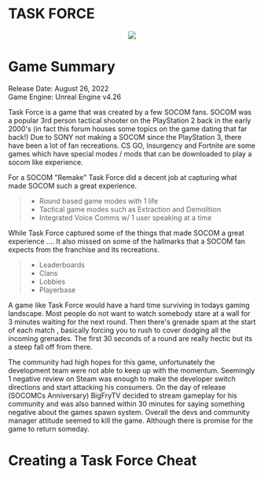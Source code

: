 # TASK FORCE
<p align="center">
<img src="https://i.imgur.com/SlppBsz.png">
</p>

# Game Summary
Release Date: August 26, 2022  
Game Engine: Unreal Engine v4.26

Task Force is a game that was created by a few SOCOM fans. SOCOM was a popular 3rd person tactical shooter on the PlayStation 2 back in the early 2000's (in fact this forum houses some topics on the game dating that far back!) Due to SONY not making a SOCOM since the PlayStation 3, there have been a lot of fan recreations. CS GO, Insurgency and Fortnite are some games which have special modes / mods that can be downloaded to play a socom like experience. 

For a SOCOM "Remake" Task Force did a decent job at capturing what made SOCOM such a great experience. 
> - Round based game modes with 1 life 
> - Tactical game modes such as Extraction and Demolition
> - Integrated Voice Comms w/ 1 user speaking at a time

While Task Force captured some of the things that made SOCOM a great experience .... It also missed on some of the hallmarks that a SOCOM fan expects from the franchise and its recreations.
> - Leaderboards
> - Clans
> - Lobbies
> - Playerbase

A game like Task Force would have a hard time surviving in todays gaming landscape. Most people do not want to watch somebody stare at a wall for 3 minutes waiting for the next round. Then there's grenade spam at the start of each match , basically forcing you to rush to cover dodging all the incoming grenades. The first 30 seconds of a round are really hectic but its a steep fall off from there.

The community had high hopes for this game, unfortunately the development team were not able to keep up with the momentum. Seemingly 1 negative review on Steam was enough to make the developer switch directions and start attacking his consumers. On the day of release (SOCOMCs Anniversary) BigFryTV decided to stream gameplay for his community and was also banned within 30 minutes for saying something negative about the games spawn system. Overall the devs and community manager attitude seemed to kill the game. Although there is promise for the game to return someday.

# Creating a Task Force Cheat